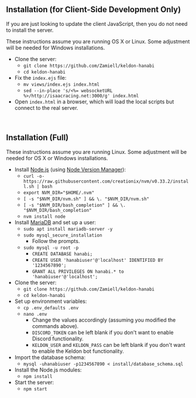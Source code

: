 Installation (for Client-Side Development Only)
-----------------------------------------------

If you are just looking to update the client JavaScript, then you do not need to install the server.

These instructions assume you are running OS X or Linux. Some adjustment will be needed for Windows installations.

* Clone the server:
  * `git clone https://github.com/Zamiell/keldon-hanabi`
  * `cd keldon-hanabi`
* Fix the `index.ejs` file:
  * `mv views/index.ejs index.html`
  * `sed --in-place 's/<%= websocketURL %>/http://isaacracing.net:3000/g' index.html`
* Open `index.html` in a browser, which will load the local scripts but connect to the real server.

<br />



Installation (Full)
-------------------

These instructions assume you are running Linux. Some adjustment will be needed for OS X or Windows installations.

* Install [Node.js](https://nodejs.org/en/) (using [Node Version Manager](https://github.com/creationix/nvm)):
  * `curl -o- https://raw.githubusercontent.com/creationix/nvm/v0.33.2/install.sh | bash`
  * `export NVM_DIR="$HOME/.nvm"`
  * `[ -s "$NVM_DIR/nvm.sh" ] && \. "$NVM_DIR/nvm.sh"`
  * `[ -s "$NVM_DIR/bash_completion" ] && \. "$NVM_DIR/bash_completion"`
  * `nvm install node`
* Install [MariaDB](https://mariadb.org/) and set up a user:
  * `sudo apt install mariadb-server -y`
  * `sudo mysql_secure_installation`
    * Follow the prompts.
  * `sudo mysql -u root -p`
    * `CREATE DATABASE hanabi;`
    * `CREATE USER 'hanabiuser'@'localhost' IDENTIFIED BY '1234567890';`
    * `GRANT ALL PRIVILEGES ON hanabi.* to 'hanabiuser'@'localhost';`
* Clone the server:
  * `git clone https://github.com/Zamiell/keldon-hanabi`
  * `cd keldon-hanabi`
* Set up environment variables:
  * `cp .env_defaults .env`
  * `nano .env`
    * Change the values accordingly (assuming you modified the commands above).
    * `DISCORD_TOKEN` can be left blank if you don't want to enable Discord functionality.
    * `KELDON_USER` and `KELDON_PASS` can be left blank if you don't want to enable the Keldon bot functionality.
* Import the database schema:
  * `mysql -uhanabiuser -p1234567890 < install/database_schema.sql`
* Install the Node.js modules:
  * `npm install`
* Start the server:
  * `npm start`

<br />
